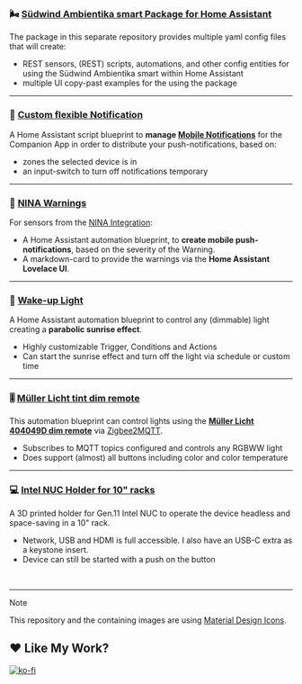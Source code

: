 ### 🌬️ [Südwind Ambientika smart Package for Home Assistant](../ambientika-smart_4_home-assistant)
   The package in this separate repository provides multiple yaml config files that will create:
   - REST sensors, (REST) scripts, automations, and other config entities for using the Südwind Ambientika smart within Home Assistant
   - multiple UI copy-past examples for the using the package

---
### 🔔 [Custom flexible Notification](Custom-flexible-Notification)
   A Home Assistant script blueprint to **manage [Mobile Notifications](https://companion.home-assistant.io/docs/notifications/notifications-basic)** for the Companion App in order to distribute your push-notifications, based on:
   - zones the selected device is in 
   - an input-switch to turn off notifications temporary

---
### 🚨 [NINA Warnings](NINA-Warnmeldungen)
   For sensors from the [NINA Integration](https://www.home-assistant.io/integrations/nina/): 
   - A Home Assistant automation blueprint, to **create mobile push-notifications**, based on the severity of the Warning.
   - A markdown-card to provide the warnings via the **Home Assistant Lovelace UI**.

---
### 🌅 [Wake-up Light](wake-up_light)
   A Home Assistant automation blueprint to control any (dimmable) light creating a **parabolic sunrise effect**.
   - Highly customizable Trigger, Conditions and Actions
   - Can start the sunrise effect and turn off the light via schedule or custom time

---
### 🎚️ [Müller Licht tint dim remote](muller-licht-tint-dim-remote)
   This automation blueprint can control lights using the **[Müller Licht 404049D dim remote](https://www.zigbee2mqtt.io/devices/404049D.html)** via [Zigbee2MQTT](https://github.com/Koenkk/zigbee2mqtt).
   - Subscribes to MQTT topics configured and controls any RGBWW light
   - Does support (almost) all buttons including color and color temperature

---
### 💻 [Intel NUC Holder for 10" racks](Intel-NUC-Holder_for_10-inch-Rack)
   A 3D printed holder for Gen.11 Intel NUC to operate the device headless and space-saving in a 10" rack.
   - Network, USB and HDMI is full accessible. I also have an USB-C extra as a keystone insert.
   - Device can still be started with a push on the button


<br>

---

> [!NOTE]  
> This repository and the containing images are using [Material Design Icons](https://pictogrammers.com/library/mdi/).

## ❤️ Like My Work?
[![ko-fi](https://ko-fi.com/img/githubbutton_sm.svg)](https://ko-fi.com/I3I4160K4Y)
